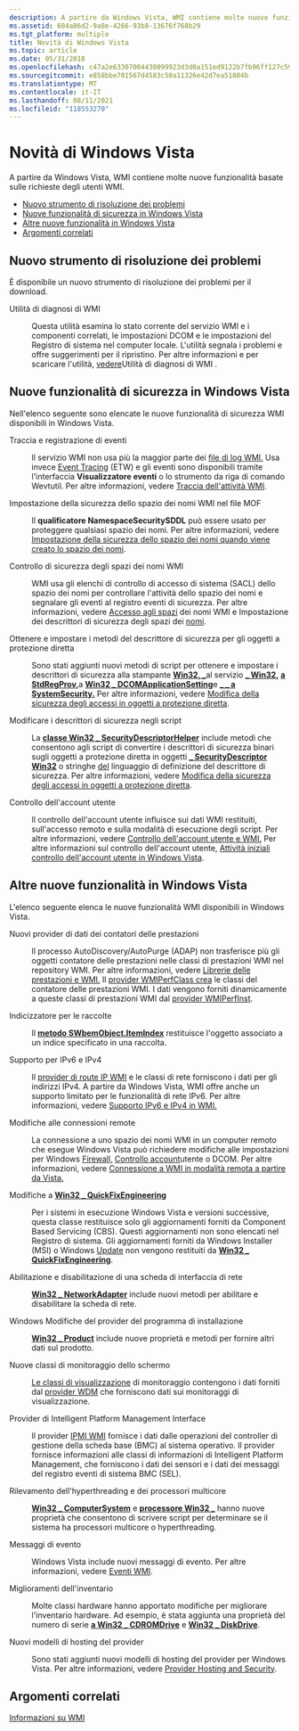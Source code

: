 ```yaml
---
description: A partire da Windows Vista, WMI contiene molte nuove funzionalità basate sulle richieste degli utenti WMI.
ms.assetid: 604a86d2-9a8e-4266-93b8-13676f768b29
ms.tgt_platform: multiple
title: Novità di Windows Vista
ms.topic: article
ms.date: 05/31/2018
ms.openlocfilehash: c47a2e63307004430099923d3d0a151ed9122b7fb96ff127c59145f1a911a1dd
ms.sourcegitcommit: e858bbe701567d4583c50a11326e42d7ea51804b
ms.translationtype: MT
ms.contentlocale: it-IT
ms.lasthandoff: 08/11/2021
ms.locfileid: "118553270"
---
```

# <a name="whats-new-in-windowsvista"></a>Novità di Windows Vista

A partire da Windows Vista, WMI contiene molte nuove funzionalità basate sulle richieste degli utenti WMI.

-   [Nuovo strumento di risoluzione dei problemi](#new-troubleshooting-tool)
-   [Nuove funzionalità di sicurezza in Windows Vista](#new-security-features-in-windows-vista)
-   [Altre nuove funzionalità in Windows Vista](#other-new-features-in-windows-vista)
-   [Argomenti correlati](#related-topics)

## <a name="new-troubleshooting-tool"></a>Nuovo strumento di risoluzione dei problemi

È disponibile un nuovo strumento di risoluzione dei problemi per il download.

<dl> <dt>

<span id="WMI_Diagnosis_Utility"></span><span id="wmi_diagnosis_utility"></span><span id="WMI_DIAGNOSIS_UTILITY"></span>Utilità di diagnosi di WMI
</dt> <dd>

Questa utilità esamina lo stato corrente del servizio WMI e i componenti correlati, le impostazioni DCOM e le impostazioni del Registro di sistema nel computer locale. L'utilità segnala i problemi e offre suggerimenti per il ripristino. Per altre informazioni e per scaricare l'utilità, [vedere](https://www.microsoft.com/downloads/en/details.aspx?familyid=d7ba3cd6-18d1-4d05-b11e-4c64192ae97d&displaylang=en)Utilità di diagnosi di WMI .

</dd> </dl>

## <a name="new-security-features-in-windows-vista"></a>Nuove funzionalità di sicurezza in Windows Vista

Nell'elenco seguente sono elencate le nuove funzionalità di sicurezza WMI disponibili in Windows Vista.

<dl> <dt>

<span id="Tracing_and_logging_events"></span><span id="tracing_and_logging_events"></span><span id="TRACING_AND_LOGGING_EVENTS"></span>Traccia e registrazione di eventi
</dt> <dd>

Il servizio WMI non usa più la maggior parte dei [file di log WMI.](wmi-log-files.md) Usa invece [Event Tracing](/windows/desktop/ETW/event-tracing-portal) (ETW) e gli eventi sono disponibili tramite l'interfaccia **Visualizzatore eventi** o lo strumento da riga di comando Wevtutil. Per altre informazioni, vedere [Traccia dell'attività WMI](tracing-wmi-activity.md).

</dd> <dt>

<span id="Setting_WMI_namespace_security_in_the_MOF_file"></span><span id="setting_wmi_namespace_security_in_the_mof_file"></span><span id="SETTING_WMI_NAMESPACE_SECURITY_IN_THE_MOF_FILE"></span>Impostazione della sicurezza dello spazio dei nomi WMI nel file MOF
</dt> <dd>

Il **qualificatore NamespaceSecuritySDDL** può essere usato per proteggere qualsiasi spazio dei nomi. Per altre informazioni, vedere [Impostazione della sicurezza dello spazio dei nomi quando viene creato lo spazio dei nomi](setting-namespace-security-when-the-namespace-is-created.md).

</dd> <dt>

<span id="Security_Auditing_of_WMI_namespaces"></span><span id="security_auditing_of_wmi_namespaces"></span><span id="SECURITY_AUDITING_OF_WMI_NAMESPACES"></span>Controllo di sicurezza degli spazi dei nomi WMI
</dt> <dd>

WMI usa gli elenchi di controllo di accesso di sistema (SACL) dello spazio dei nomi per controllare l'attività dello spazio dei nomi e segnalare gli eventi al registro eventi di sicurezza. Per altre informazioni, vedere [Accesso agli spazi](access-to-wmi-namespaces.md) dei nomi WMI e Impostazione dei descrittori di sicurezza degli spazi dei [nomi](setting-namespace-security-descriptors.md).

</dd> <dt>

<span id="Get_and_Set_security_descriptor_methods_for_securable_objects"></span><span id="get_and_set_security_descriptor_methods_for_securable_objects"></span><span id="GET_AND_SET_SECURITY_DESCRIPTOR_METHODS_FOR_SECURABLE_OBJECTS"></span>Ottenere e impostare i metodi del descrittore di sicurezza per gli oggetti a protezione diretta
</dt> <dd>

Sono stati aggiunti nuovi metodi di script per ottenere e impostare i descrittori di sicurezza alla stampante [**Win32, \_**](/windows/desktop/CIMWin32Prov/win32-printer)al servizio [**\_ Win32,**](/windows/desktop/CIMWin32Prov/win32-service) [**a StdRegProv,**](/previous-versions/windows/desktop/regprov/stdregprov)a [**Win32 \_ DCOMApplicationSetting**](/windows/desktop/CIMWin32Prov/win32-dcomapplicationsetting)e [**\_ \_ a SystemSecurity.**](--systemsecurity.md) Per altre informazioni, vedere [Modifica della sicurezza degli accessi in oggetti a protezione diretta](changing-access-security-on-securable-objects.md).

</dd> <dt>

<span id="Manipulate_Security_Descriptors_in_scripts"></span><span id="manipulate_security_descriptors_in_scripts"></span><span id="MANIPULATE_SECURITY_DESCRIPTORS_IN_SCRIPTS"></span>Modificare i descrittori di sicurezza negli script
</dt> <dd>

La [**classe Win32 \_ SecurityDescriptorHelper**](/previous-versions/windows/desktop/secrcw32prov/win32-securitydescriptorhelper) include metodi che consentono agli script di convertire i descrittori di sicurezza binari sugli oggetti a protezione diretta in oggetti [**\_ SecurityDescriptor Win32**](/previous-versions/windows/desktop/secrcw32prov/win32-securitydescriptor) o stringhe [del](/windows/desktop/SecAuthZ/security-descriptor-definition-language) linguaggio di definizione del descrittore di sicurezza. Per altre informazioni, vedere [Modifica della sicurezza degli accessi in oggetti a protezione diretta](changing-access-security-on-securable-objects.md).

</dd> <dt>

<span id="User_Account_Control"></span><span id="user_account_control"></span><span id="USER_ACCOUNT_CONTROL"></span>Controllo dell'account utente
</dt> <dd>

Il controllo dell'account utente influisce sui dati WMI restituiti, sull'accesso remoto e sulla modalità di esecuzione degli script. Per altre informazioni, vedere [Controllo dell'account utente e WMI.](user-account-control-and-wmi.md) Per altre informazioni sul controllo dell'account utente, [Attività iniziali controllo dell'account utente in Windows Vista](https://support.microsoft.com/help/922708/how-to-use-user-account-control-uac-in-windows-vista).

</dd> </dl>

## <a name="other-new-features-in-windows-vista"></a>Altre nuove funzionalità in Windows Vista

L'elenco seguente elenca le nuove funzionalità WMI disponibili in Windows Vista.

<dl> <dt>

<span id="New_performance_counter_data_providers"></span><span id="new_performance_counter_data_providers"></span><span id="NEW_PERFORMANCE_COUNTER_DATA_PROVIDERS"></span>Nuovi provider di dati dei contatori delle prestazioni
</dt> <dd>

Il processo AutoDiscovery/AutoPurge (ADAP) non trasferisce più gli oggetti contatore delle prestazioni nelle classi di prestazioni WMI nel repository WMI. Per altre informazioni, vedere [Librerie delle prestazioni e WMI.](performance-libraries-and-wmi.md) Il [provider WMIPerfClass crea](wmiperfclass-provider.md) le classi del contatore delle prestazioni WMI. I dati vengono forniti dinamicamente a queste classi di prestazioni WMI dal [provider WMIPerfInst](wmiperfinst-provider.md).

</dd> <dt>

<span id="Indexer_for_collections"></span><span id="indexer_for_collections"></span><span id="INDEXER_FOR_COLLECTIONS"></span>Indicizzatore per le raccolte
</dt> <dd>

Il [**metodo SWbemObject.ItemIndex**](swbemobjectset-itemindex.md) restituisce l'oggetto associato a un indice specificato in una raccolta.

</dd> <dt>

<span id="Support_for_IPv6_and_IPv4"></span><span id="support_for_ipv6_and_ipv4"></span><span id="SUPPORT_FOR_IPV6_AND_IPV4"></span>Supporto per IPv6 e IPv4
</dt> <dd>

Il [provider di route IP WMI](/previous-versions/windows/desktop/wmiiprouteprov/ip-route-provider) e le classi di rete forniscono i dati per gli indirizzi IPv4. A partire da Windows Vista, WMI offre anche un supporto limitato per le funzionalità di rete IPv6. Per altre informazioni, vedere [Supporto IPv6 e IPv4 in WMI.](ipv6-and-ipv4-support-in-wmi.md)

</dd> <dt>

<span id="Changes_to_remote_connections"></span><span id="changes_to_remote_connections"></span><span id="CHANGES_TO_REMOTE_CONNECTIONS"></span>Modifiche alle connessioni remote
</dt> <dd>

La connessione a uno spazio dei nomi WMI in un computer remoto che esegue Windows Vista può richiedere modifiche alle impostazioni per Windows [Firewall,](https://www.microsoft.com/technet/itsolutions/network/wf/default.mspx) [Controllo account](/previous-versions/aa905108(v=msdn.10))utente o DCOM. Per altre informazioni, vedere [Connessione a WMI in modalità remota a partire da Vista.](connecting-to-wmi-remotely-starting-with-vista.md)

</dd> <dt>

<span id="Changes_to_________Win32_QuickFixEngineering"></span><span id="changes_to_________win32_quickfixengineering"></span><span id="CHANGES_TO_________WIN32_QUICKFIXENGINEERING"></span>Modifiche a [ **Win32 \_ QuickFixEngineering**](/windows/desktop/CIMWin32Prov/win32-quickfixengineering)
</dt> <dd>

Per i sistemi in esecuzione Windows Vista e versioni successive, questa classe restituisce solo gli aggiornamenti forniti da Component Based Servicing (CBS). Questi aggiornamenti non sono elencati nel Registro di sistema. Gli aggiornamenti forniti da Windows Installer (MSI) o Windows [Update](https://update.microsoft.com/microsoftupdate/v6/default.aspx?ln=en-us) non vengono restituiti da [**Win32 \_ QuickFixEngineering**](/windows/desktop/CIMWin32Prov/win32-quickfixengineering).

</dd> <dt>

<span id="Enabling_and_disabling_a_NIC"></span><span id="enabling_and_disabling_a_nic"></span><span id="ENABLING_AND_DISABLING_A_NIC"></span>Abilitazione e disabilitazione di una scheda di interfaccia di rete
</dt> <dd>

[**Win32 \_ NetworkAdapter**](/windows/desktop/CIMWin32Prov/win32-networkadapter) include nuovi metodi per abilitare e disabilitare la scheda di rete.

</dd> <dt>

<span id="Windows_Installer_Provider_changes"></span><span id="windows_installer_provider_changes"></span><span id="WINDOWS_INSTALLER_PROVIDER_CHANGES"></span>Windows Modifiche del provider del programma di installazione
</dt> <dd>

[**Win32 \_ Product**](/previous-versions/windows/desktop/legacy/aa394378(v=vs.85)) include nuove proprietà e metodi per fornire altri dati sul prodotto.

</dd> <dt>

<span id="New_display_monitor_classes"></span><span id="new_display_monitor_classes"></span><span id="NEW_DISPLAY_MONITOR_CLASSES"></span>Nuove classi di monitoraggio dello schermo
</dt> <dd>

[Le classi di visualizzazione](/windows/desktop/WmiCoreProv/wmi-core-provider-) di monitoraggio contengono i dati forniti dal [provider WDM](/windows/desktop/WmiCoreProv/wdm-provider) che forniscono dati sui monitoraggi di visualizzazione.

</dd> <dt>

<span id="Intelligent_Platform_Management_Interface_provider"></span><span id="intelligent_platform_management_interface_provider"></span><span id="INTELLIGENT_PLATFORM_MANAGEMENT_INTERFACE_PROVIDER"></span>Provider di Intelligent Platform Management Interface
</dt> <dd>

Il provider [IPMI WMI](/previous-versions/windows/desktop/ipmiprv/ipmi-provider) fornisce i dati dalle operazioni del controller di gestione della scheda base (BMC) al sistema operativo. Il provider fornisce informazioni alle classi di informazioni di Intelligent Platform Management, che forniscono i dati dei sensori e i dati dei messaggi del registro eventi di sistema BMC (SEL).

</dd> <dt>

<span id="Detecting_hyperthreading_and_multicore_processors"></span><span id="detecting_hyperthreading_and_multicore_processors"></span><span id="DETECTING_HYPERTHREADING_AND_MULTICORE_PROCESSORS"></span>Rilevamento dell'hyperthreading e dei processori multicore
</dt> <dd>

[**Win32 \_ ComputerSystem**](/windows/desktop/CIMWin32Prov/win32-computersystem) e [**processore Win32 \_**](/windows/desktop/CIMWin32Prov/win32-processor) hanno nuove proprietà che consentono di scrivere script per determinare se il sistema ha processori multicore o hyperthreading.

</dd> <dt>

<span id="Event_messages"></span><span id="event_messages"></span><span id="EVENT_MESSAGES"></span>Messaggi di evento
</dt> <dd>

Windows Vista include nuovi messaggi di evento. Per altre informazioni, vedere [Eventi WMI](wmi-events.md).

</dd> <dt>

<span id="Inventory_improvements"></span><span id="inventory_improvements"></span><span id="INVENTORY_IMPROVEMENTS"></span>Miglioramenti dell'inventario
</dt> <dd>

Molte classi hardware hanno apportato modifiche per migliorare l'inventario hardware. Ad esempio, è stata aggiunta una proprietà del numero di serie [**a Win32 \_ CDROMDrive**](/windows/desktop/CIMWin32Prov/win32-cdromdrive) e [**Win32 \_ DiskDrive**](/windows/desktop/CIMWin32Prov/win32-diskdrive).

</dd> <dt>

<span id="New_provider_hosting_models"></span><span id="new_provider_hosting_models"></span><span id="NEW_PROVIDER_HOSTING_MODELS"></span>Nuovi modelli di hosting del provider
</dt> <dd>

Sono stati aggiunti nuovi modelli di hosting del provider per Windows Vista. Per altre informazioni, vedere [Provider Hosting and Security](provider-hosting-and-security.md).

</dd> </dl>

## <a name="related-topics"></a>Argomenti correlati

<dl> <dt>

[Informazioni su WMI](about-wmi.md)
</dt> </dl>

 

 
